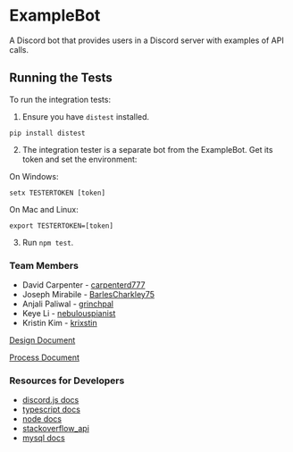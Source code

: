 # ExampleBot

A Discord bot that provides users in a Discord server with examples of API calls.

## Running the Tests

To run the integration tests:

1. Ensure you have `distest` installed.

```
pip install distest
```
2. The integration tester is a separate bot from the ExampleBot. Get its token and set the environment:

On Windows:
```
setx TESTERTOKEN [token]
```

On Mac and Linux:
```
export TESTERTOKEN=[token]
```

3. Run `npm test`.

### Team Members

- David Carpenter - [carpenterd777](https://github.com/carpenterd777)
- Joseph Mirabile - [BarlesCharkley75](https://github.com/BarlesCharkley75)
- Anjali Paliwal - [grinchpal](https://github.com/grinchpal)
- Keye Li - [nebulouspianist](https://github.com/nebulouspianist)
- Kristin Kim - [krixstin](https://github.com/krixstin)

[Design Document](https://github.com/BarlesCharkley75/SSW345-Design-Workshop/blob/03882450f8c38a1560f01b3dd167a9b73a9db909/DESIGN.md)

[Process Document](PROCESS.md)

### Resources for Developers

- [discord.js docs](https://discord.js.org/#/docs/main/stable/general/welcome)
- [typescript docs](https://www.typescriptlang.org/docs/)
- [node docs](https://nodejs.org/en/docs/)
- [stackoverflow_api](https://api.stackexchange.com/docs)
- [mysql docs](https://www.npmjs.com/package/mysql)
